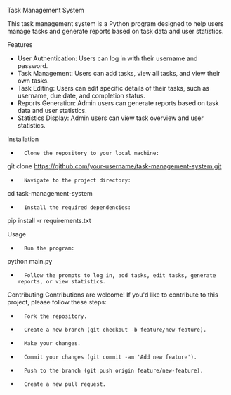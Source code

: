 Task Management System

This task management system is a Python program designed to help users manage tasks and generate reports based on task data and user statistics.

Features
* User Authentication: Users can log in with their username and password.
* Task Management: Users can add tasks, view all tasks, and view their own tasks.
* Task Editing: Users can edit specific details of their tasks, such as username, due date, and completion status.
* Reports Generation: Admin users can generate reports based on task data and user statistics.
* Statistics Display: Admin users can view task overview and user statistics.

Installation
* 		Clone the repository to your local machine:
git clone https://github.com/your-username/task-management-system.git
* 		Navigate to the project directory:
cd task-management-system
* 		Install the required dependencies:
pip install -r requirements.txt

Usage
* 		Run the program:
python main.py

* 		Follow the prompts to log in, add tasks, edit tasks, generate reports, or view statistics.

Contributing
Contributions are welcome! If you'd like to contribute to this project, please follow these steps:
* 		Fork the repository.
* 		Create a new branch (git checkout -b feature/new-feature).
* 		Make your changes.
* 		Commit your changes (git commit -am 'Add new feature').
* 		Push to the branch (git push origin feature/new-feature).
* 		Create a new pull request.
